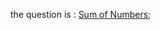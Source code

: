 the question is : [Sum of Numbers](https://www.codewars.com/kata/55f2b110f61eb01779000053/train/javascript);

